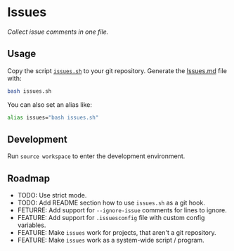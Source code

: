 # Issues

*Collect issue comments in one file.*

## Usage

Copy the script [`issues.sh`](issues.sh) to your git repository.
Generate the [Issues.md](Issues.md) file with:

```bash
bash issues.sh
```

You can also set an alias like:

```bash
alias issues="bash issues.sh"
```

## Development

Run `source workspace` to enter the development environment.

## Roadmap

- TODO: Use strict mode.
- TODO: Add README section how to use `issues.sh` as a git hook.
- FETURRE: Add support for `--ignore-issue` comments for lines to ignore.
- FEATURE: Add support for `.issuesconfig` file with custom config variables.
- FEATURE: Make `issues` work for projects, that aren't a git repository.
- FEATURE: Make `issues` work as a system-wide script / program.

